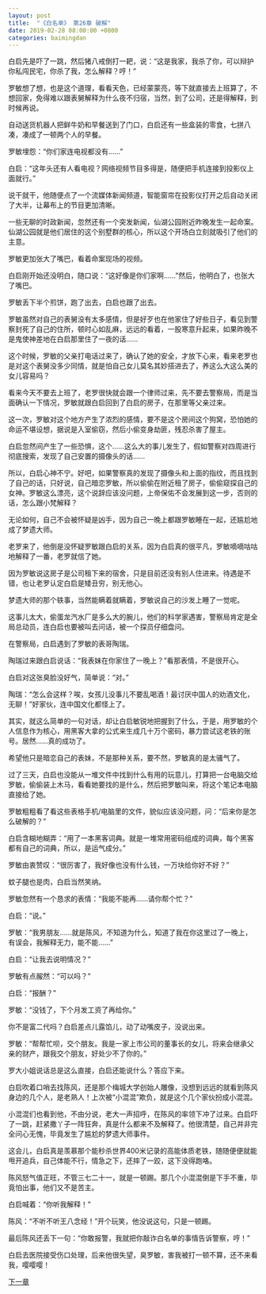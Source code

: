 ```yaml
---
layout: post
title:  "《白名单》 第26章 破解"
date: 2019-02-28 08:00:00 +0800
categories: baimingdan
---
```

白启先是吓了一跳，然后猪八戒倒打一耙，说：“这是我家，我杀了你，可以辩护你私闯民宅，你杀了我，怎么解释？哼！”

罗敏想了想，也是这个道理，看看天色，已经蒙蒙亮，等下就直接去上班算了，不想回家，免得难以跟表舅解释为什么夜不归宿，当然，到了公司，还是得解释，到时候再说。

自动送货机器人把鲜牛奶和早餐送到了门口，白启还有一些盒装的零食，七拼八凑，凑成了一顿两个人的早餐。

罗敏埋怨：“你们家连电视都没有……”

白启：“这年头还有人看电视？网络视频节目多得是，随便把手机连接到投影仪上面就行。”

说干就干，他随便点了一个流媒体新闻频道，智能窗帘在投影仪打开之后自动关闭了大半，让幕布上的节目更加清晰。

一些无聊的时政新闻，忽然还有一个突发新闻，仙湖公园附近昨晚发生一起命案。仙湖公园就是他们居住的这个别墅群的核心，所以这个开场白立刻就吸引了他们的主意。

罗敏更加张大了嘴巴，看着命案现场的视频。

白启刚开始还没明白，随口说：“这好像是你们家啊……”然后，他明白了，也张大了嘴巴。

罗敏丢下半个煎饼，跑了出去，白启也跟了出去。

罗敏虽然对自己的表舅没有太多感情，但是好歹也在他家住了好些日子，看见到警察封死了自己的住所，顿时心如乱麻，远远的看着，一股寒意升起来，如果昨晚不是鬼使神差地在白启那里住了一夜的话……

这个时候，罗敏的父亲打电话过来了，确认了她的安全，才放下心来，看来老罗也是对这个表舅没多少同情，就是怕自己女儿莫名其妙搭进去了，养这么大这么美的女儿容易吗？

看来今天不要去上班了，老罗很快就会跟一个律师过来，先不要去警察局，而是当面确认一下情况，罗敏就跟白启回到了白启的房子，在那里等父亲过来。

这一次，罗敏对这个地方产生了浓烈的感情，要不是这个房间这个狗窝，恐怕她的命运不堪设想，据说是入室偷窃，然后小偷变身劫匪，残忍杀害了屋主。

白启忽然间产生了一些恐惧，这个……这么大的事儿发生了，假如警察对四周进行彻底搜索，发现了自己安置的摄像头的话……

所以，白启心神不宁。好吧，如果警察真的发现了摄像头和上面的指纹，而且找到了自己的话，只好说，自己暗恋罗敏，所以偷偷在附近租了房子，偷偷窥探自己的女神。罗敏这么漂亮，这个说辞应该没问题，上帝保佑不会发展到这一步，否则的话，怎么跟小梵解释？

无论如何，自己不会被怀疑是凶手，因为自己一晚上都跟罗敏睡在一起，还尴尬地成了梦遗大师。

老罗来了，他倒是没怀疑罗敏跟白启的关系，因为白启真的很平凡，罗敏嘀嘀咕咕地解释了一番，老罗就信了她。

因为罗敏说这房子是公司租下来的宿舍，只是目前还没有别人住进来。待遇是不错，也让老罗认定白启是矮丑穷，别无他心。

梦遗大师的那个轶事，当然能瞒着就瞒着，罗敏说自己的沙发上睡了一觉呢。

这事儿太大，偷蛋龙汽水厂是多么大的腕儿，他们的科学家遇害，警察局肯定是全局总动员，连白启也要被叫去问话，被一个探员仔细盘问。

在警察局，白启遇到了罗敏的表哥陶瑞。

陶瑞过来跟白启说话：“我表妹在你家住了一晚上？”看那表情，不是很开心。

白启对这张臭脸没好气，简单说：“对。”

陶瑞：“怎么会这样？唉，女孩儿没事儿不要乱喝酒！最讨厌中国人的劝酒文化，无聊！”好家伙，连中国文化都怪上了。

其实，就这么简单的一句对话，却让白启敏锐地把握到了什么，于是，用罗敏的个人信息作为核心，用黑客大拿的公式来生成几十万个密码，暴力尝试这老铁的账号。居然……真的成功了。

希望他只是暗恋自己的表妹，不是那种关系，要不然，罗敏真的是太骚气了。

过了三天，白启也没能从一堆文件中找到什么有用的玩意儿，打算把一台电脑交给罗敏，偷偷装上木马，看看她要找的是什么，然后把罗敏叫来，将这个笔记本电脑直接给了她。

罗敏粗粗看了看这些表格手机/电脑里的文件，貌似应该没问题，问：“后来你是怎么破解的？”

白启含糊地糊弄：“用了一本黑客词典。就是一堆常用密码组成的词典，每个黑客都有自己的词典，所以，是运气成分。”

罗敏由衷赞叹：“很厉害了，我好像也没有什么钱，一万块给你好不好？”

蚊子腿也是肉，白启当然笑纳。

罗敏忽然有一个恳求的表情：“我能不能再……请你帮个忙？”

白启：“说。”

罗敏：“我男朋友……就是陈风，不知道为什么，知道了我在你这里过了一晚上，有误会，我解释无力，能不能……”

白启：“让我去说明情况？”

罗敏有点赧然：“可以吗？”

白启：“报酬？”

罗敏：“没钱了，下个月发工资了再给你。”

你不是富二代吗？白启差点儿露馅儿，动了动嘴皮子，没说出来。

罗敏：“帮帮忙呗，交个朋友。我是一家上市公司的董事长的女儿，将来会继承父亲的财产，跟我交个朋友，好处少不了你的。”

罗大小姐说话总是这么直接，白启还能说什么？答应下来。

白启吹着口哨去找陈风，还是那个梅城大学创始人雕像，没想到远远的就看到陈风身边的几个人，是老熟人！上次被“小混混”欺负，就是这个几个家伙扮成小混混。

小混混们也看到他，不由分说，老大一声招呼，在陈风的率领下冲了过来。白启吓了一跳，赶紧撒丫子一阵狂奔，真是什么都来不及解释了。他很清楚，自己并非完全问心无愧，毕竟发生了尴尬的梦遗大师事件。

这会儿，白启真是羡慕那个能秒杀世界400米记录的高能体质老铁，随随便便就能甩开追兵，自己体能不行，情急之下，还摔了一跤，这下没得跑咯。

陈风怒气值正旺，不管三七二十一，就是一顿踢。那几个小混混倒是下手不重，毕竟怕出事，他们又不是苦主。

白启喊着：“你听我解释！”

陈风：“不听不听王八念经！”开个玩笑，他没说这句，只是一顿踢。

最后陈风还丢下一句：“你敢报警，我就把你敲诈白名单的事情告诉警察，哼！”

白启去医院接受伤口处理，后来他很失望，臭罗敏，害我被打一顿不算，还不来看我，嘤嘤嘤！

[下一章](/baimingdan/2019/02/29/27.html)

